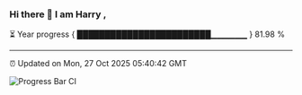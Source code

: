 ### Hi there 👋 I am Harry , 

⏳ Year progress { ████████████████████████▁▁▁▁▁▁ } 81.98 %

---

⏰ Updated on Mon, 27 Oct 2025 05:40:42 GMT

![Progress Bar CI](https://github.com/duykhang68/duykhang68/workflows/Progress%20Bar%20CI/badge.svg)
